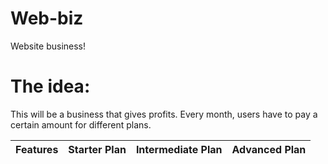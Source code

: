 # Web-biz
Website business! 

# The idea:
This will be a business that gives profits. 
Every month, users have to pay a certain amount for different plans.

Features | Starter Plan | Intermediate Plan | Advanced Plan
:---|:---:|:---:|:---:

